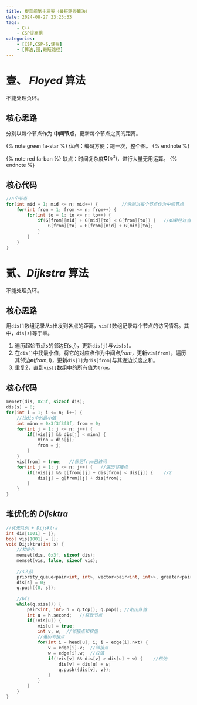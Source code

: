 ```yaml
---
title: 提高组第十三天（最短路径算法）
date: 2024-08-27 23:25:33
tags: 
    - C++
    - CSP提高组
categories:
    - [CSP,CSP-S,课程]
    - [算法,图,最短路径]
---
```


# 壹、 $Floyed$ 算法

不能处理负环。

## 核心思路
分别以每个节点作为 __中间节点__，更新每个节点之间的距离。

{% note green fa-star %}
优点：编码方便；跑一次，整个图。
{% endnote %}

{% note red fa-ban %}
缺点：时间复杂度$\mathbf{O}(n^3)$，进行大量无用运算。
{% endnote %}

## 核心代码
```c++
//n个节点
for(int mid = 1; mid <= n; mid++) {         //分别以每个节点作为中间节点
    for(int from = 1; from <= n; from++) {
        for(int to = 1; to <= n; to++) {
            if(G[from][mid] + G[mid][to] < G[from][to]) {   //如果经过当前中间节点比上一次的方案更优
                G[from][to] = G[from][mid] + G[mid][to];
            }
        }
    }
}
```

# 贰、$Dijkstra$ 算法

不能处理负环。

## 核心思路
用`dis[]`数组记录从`s`出发到各点的距离，`vis[]`数组记录每个节点的访问情况。其中，`dis[s]`等于零。

1. 遍历起始节点$s$的邻边$E(s,j)$，更新`dis[j]`与`vis[s]`。
2. 在`dis[]`中找最小值，将它的对应点作为中间点$from$，更新`vis[from]`，遍历其邻边$\mathbf{e}(from,l)$，更新`dis[l]`为`dis[from]`与其连边长度之和。
3. 重复2，直到`vis[]`数组中的所有值为`true`。

## 核心代码
```c++
memset(dis, 0x3f, sizeof dis);
dis[s] = 0;
for(int i = 1; i <= n; i++) {
    //找dis中的最小值
    int minn = 0x3f3f3f3f, from = 0;
    for(int j = 1; j <= n; j++) {
        if(!vis[j] && dis[j] < minn) {
            minn = dis[j];
            from = j;
        }
    }
    vis[from] = true;   //标记from已访问
    for(int j = 1; j <= n; j++) {   //遍历邻接点
        if(!vis[j] && g[from][j] + dis[from] < dis[j]) {    //2
            dis[j] = g[from][j] + dis[from];
        }
    }
}
```

## 堆优化的 $Dijsktra$

```c++
//优先队列 + Dijsktra
int dis[1001] = {};
bool vis[1001] = {};
void Dijsktra(int s) {
    //初始化
    memset(dis, 0x3f, sizeof dis);
    memset(vis, false, sizeof vis);
    
    //s入队
    priority_queue<pair<int, int>, vector<pair<int, int>>, greater<pair<int, int>> > q; //优先队列免去了在dis中找最小值的操作
    dis[s] = 0;
    q.push({0, s});
    
    //bfs
    while(q.size()) {
        pair<int, int> h = q.top(); q.pop(); //取出队首
        int u = h.second;   //获取节点
        if(!vis[u]) {
            vis[u] = true;
            int v, w;  //邻接点和权值
            //遍历邻接点
            for(int i = head[u]; i; i = edge[i].nxt) {
                v = edge[i].v;  //邻接点
                w = edge[i].w;  //权值
                if(!vis[v] && dis[v] > dis[u] + w) {    //松弛
                    dis[v] = dis[u] + w;
                    q.push({dis[v], v});
                }
            }
        }
    }
}
```